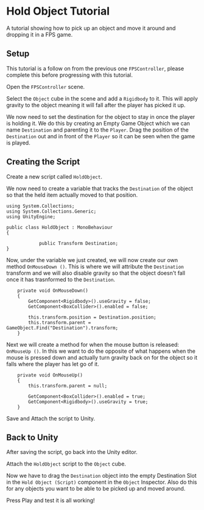 # Hold Object Tutorial

A tutorial showing how to pick up an object and move it around and dropping it in a FPS game.

## Setup

This tutorial is a follow on from the previous one `FPSController`, please complete this before progressing with this tutorial.

Open the `FPSController` scene.

Select the `Object` cube in the scene and add a `Rigidbody` to it. This will apply gravity to the object meaning it will fall after the player has picked it up.

We now need to set the destination for the object to stay in once the player is holding it. We do this by creating an Empty Game Object which we can name `Destination` and parenting it to the `Player`. Drag the position of the `Destination` out and in front of the `Player` so it can be seen when the game is played.

## Creating the Script

Create a new script called `HoldObject`.

We now need to create a variable that tracks the `Destination` of the object so that the held item actually moved to that position.
```
using System.Collections;
using System.Collections.Generic;
using UnityEngine;

public class HoldObject : MonoBehaviour
{

            public Transform Destination;
}
```

Now, under the variable we just created, we will now create our own method `OnMouseDown ()`. This is where we will attribute the `Destination` transform and we will also disable gravity so that the object doesn't fall once it has trasnformed to the `Destination`.

```
    private void OnMouseDown()
    {
        GetComponent<Rigidbody>().useGravity = false;
        GetComponent<BoxCollider>().enabled = false;

        this.transform.position = Destination.position;
        this.transform.parent = GameObject.Find("Destination").transform;
    }
```

Next we will create a method for when the mouse button is released: `OnMouseUp ()`. In this we want to do the opposite of what happens when the mouse is pressed down and actually turn gravity back on for the object so it falls where the player has let go of it.

```
    private void OnMouseUp()
    {
        this.transform.parent = null;

        GetComponent<BoxCollider>().enabled = true;
        GetComponent<Rigidbody>().useGravity = true;
    }
```
Save and Attach the script to Unity.

## Back to Unity

After saving the script, go back into the Unity editor.

Attach the `HoldObject` script to the `Object` cube. 

Now we have to drag the `Destination` object into the empty Destination Slot in the `Hold Object (Script)` component in the `Object` Inspector. Also do this for any objects you want to be able to be picked up and moved around.

Press Play and test it is all working! 
